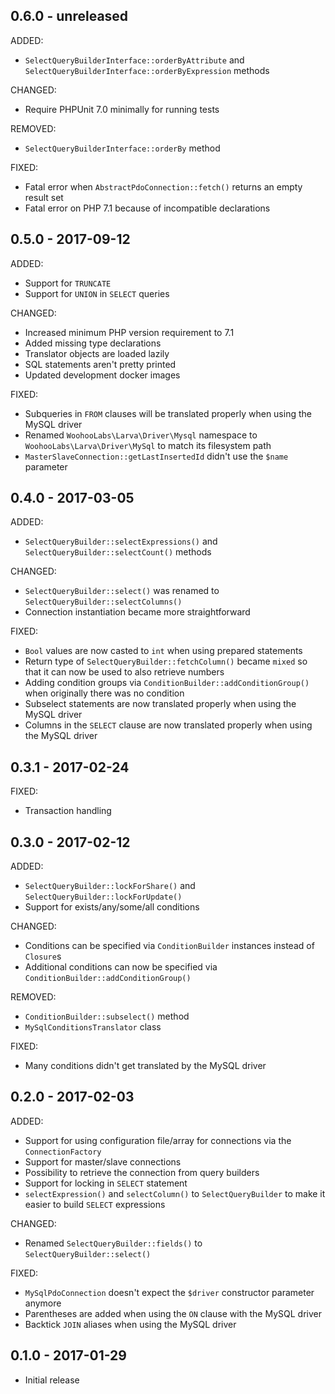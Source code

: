 ## 0.6.0 - unreleased

ADDED:

- `SelectQueryBuilderInterface::orderByAttribute` and `SelectQueryBuilderInterface::orderByExpression` methods

CHANGED:

- Require PHPUnit 7.0 minimally for running tests

REMOVED:

- `SelectQueryBuilderInterface::orderBy` method

FIXED:

- Fatal error when `AbstractPdoConnection::fetch()` returns an empty result set
- Fatal error on PHP 7.1 because of incompatible declarations

## 0.5.0 - 2017-09-12

ADDED:

- Support for `TRUNCATE`
- Support for `UNION` in `SELECT` queries

CHANGED:

- Increased minimum PHP version requirement to 7.1
- Added missing type declarations
- Translator objects are loaded lazily
- SQL statements aren't pretty printed
- Updated development docker images

FIXED:

- Subqueries in `FROM` clauses will be translated properly when using the MySQL driver
- Renamed `WoohooLabs\Larva\Driver\Mysql` namespace to `WoohooLabs\Larva\Driver\MySql` to match its filesystem path
- `MasterSlaveConnection::getLastInsertedId` didn't use the `$name` parameter

## 0.4.0 - 2017-03-05

ADDED:

- `SelectQueryBuilder::selectExpressions()` and `SelectQueryBuilder::selectCount()` methods

CHANGED:

- `SelectQueryBuilder::select()` was renamed to `SelectQueryBuilder::selectColumns()`
- Connection instantiation became more straightforward

FIXED:

- `Bool` values are now casted to `int` when using prepared statements
- Return type of `SelectQueryBuilder::fetchColumn()` became `mixed` so that it can now be used to also retrieve numbers
- Adding condition groups via `ConditionBuilder::addConditionGroup()` when originally there was no condition
- Subselect statements are now translated properly when using the MySQL driver
- Columns in the `SELECT` clause are now translated properly when using the MySQL driver

## 0.3.1 - 2017-02-24

FIXED:

- Transaction handling

## 0.3.0 - 2017-02-12

ADDED:

- `SelectQueryBuilder::lockForShare()` and `SelectQueryBuilder::lockForUpdate()`
- Support for exists/any/some/all conditions

CHANGED:

- Conditions can be specified via `ConditionBuilder` instances instead of `Closure`s
- Additional conditions can now be specified via `ConditionBuilder::addConditionGroup()`

REMOVED:

- `ConditionBuilder::subselect()` method
- `MySqlConditionsTranslator` class

FIXED:

- Many conditions didn't get translated by the MySQL driver

## 0.2.0 - 2017-02-03

ADDED:

- Support for using configuration file/array for connections via the `ConnectionFactory`
- Support for master/slave connections
- Possibility to retrieve the connection from query builders
- Support for locking in `SELECT` statement
- `selectExpression()` and `selectColumn()` to `SelectQueryBuilder` to make it easier to build `SELECT` expressions

CHANGED:

- Renamed `SelectQueryBuilder::fields()` to `SelectQueryBuilder::select()`

FIXED:

- `MySqlPdoConnection` doesn't expect the `$driver` constructor parameter anymore
- Parentheses are added when using the `ON` clause with the MySQL driver
- Backtick `JOIN` aliases when using the MySQL driver

## 0.1.0 - 2017-01-29

- Initial release
